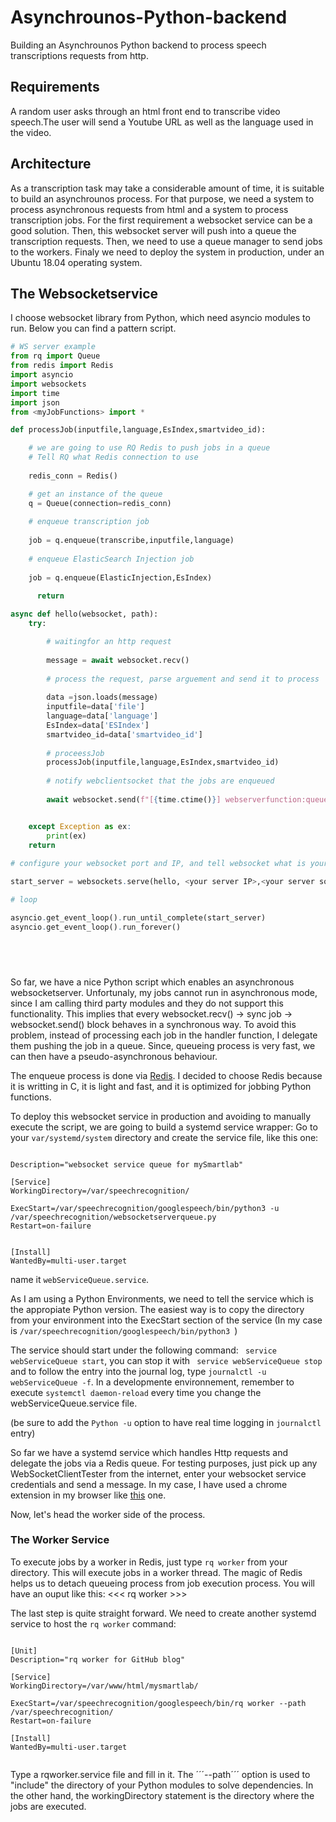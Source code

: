 # Asynchrounos-Python-backend
Building an Asynchrounos Python backend to process speech transcriptions requests from http.

## Requirements
A random user asks through an html front end to transcribe video speech.The user will send a Youtube URL as well as the language used in the video. 

## Architecture
As a transcription task may take a considerable amount of time, it is suitable to build an asynchrounos process.
For that purpose, we need a system to process asynchronous requests from html and a system to process transcription jobs.
For the first requirement a websocket service can be a good solution. Then, this websocket server will push into a queue the transcription requests.
Then, we need to use a queue manager to send jobs to the workers.
Finaly we need to deploy the system in production, under an Ubuntu 18.04 operating system.

## The Websocketservice
I choose websocket library from Python, which need asyncio modules to run. Below you can find a pattern script.

```Python
# WS server example
from rq import Queue
from redis import Redis
import asyncio
import websockets
import time
import json
from <myJobFunctions> import *

def processJob(inputfile,language,EsIndex,smartvideo_id):

    # we are going to use RQ Redis to push jobs in a queue
    # Tell RQ what Redis connection to use
    
    redis_conn = Redis()

    # get an instance of the queue
    q = Queue(connection=redis_conn)
 
    # enqueue transcription job
    
    job = q.enqueue(transcribe,inputfile,language)
    
    # enqueue ElasticSearch Injection job
    
    job = q.enqueue(ElasticInjection,EsIndex)
    
      return

async def hello(websocket, path):
    try:

        # waitingfor an http request
        
        message = await websocket.recv()
        
        # process the request, parse arguement and send it to process
        
        data =json.loads(message)
        inputfile=data['file']
        language=data['language']
        EsIndex=data['ESIndex']
        smartvideo_id=data['smartvideo_id']
        
        # proceessJob
        processJob(inputfile,language,EsIndex,smartvideo_id)
        
        # notify webclientsocket that the jobs are enqueued
        
        await websocket.send(f"[{time.ctime()}] webserverfunction:queued recognition process for file:{inputfile}, language:{lang$


    except Exception as ex:
        print(ex)
    return
    
# configure your websocket port and IP, and tell websocket what is your function handler, in my case is "hello"

start_server = websockets.serve(hello, <your server IP>,<your server socket port>,ping_timeout=None)

# loop

asyncio.get_event_loop().run_until_complete(start_server)
asyncio.get_event_loop().run_forever()



    
```

So far, we have a nice Python script which enables an asynchronous websocketserver. Unfortunaly, my jobs cannot run in asynchronous mode, since I am calling third party modules and they do not support this functionality. This implies that every websocket.recv() -> sync job -> websocket.send() block behaves in a synchronous way. 
To avoid this problem, instead of processing each job in the handler function, I delegate them pushing the job in a queue. Since, queueing process is very fast, we can then have a pseudo-asynchronous behaviour.

The enqueue process is done via [Redis](https://redis.io/). I decided to choose Redis because it is writting in C, it is light and fast, and it is optimized for jobbing Python functions. 

To deploy this websocket service in production and avoiding to manually execute the script, we are going to build a systemd service wrapper:
Go to  your ```var/systemd/system``` directory and create the service file, like this one:

```

Description="websocket service queue for mySmartlab"

[Service]
WorkingDirectory=/var/speechrecognition/

ExecStart=/var/speechrecognition/googlespeech/bin/python3 -u /var/speechrecognition/websocketserverqueue.py
Restart=on-failure


[Install]
WantedBy=multi-user.target

```
name it ```webServiceQueue.service```.

As I am using a Python Environments, we need to tell the service which is the appropiate Python version. The easiest way is to copy the directory from your environment into the ExecStart section of the service (In my case is ```/var/speechrecognition/googlespeech/bin/python3 ```)

The service should start under the following command: ``` service webServiceQueue start```, you can stop it with ``` service webServiceQueue stop``` and to follow the entry into the journal log, type ```journalctl -u webServiceQueue -f```.
In a developmente environnement, remember to execute ````systemctl daemon-reload```` every time you change the webServiceQueue.service file.

(be sure to add the ```Python -u``` option to have real time logging in ```journalctl``` entry)

So far we have a systemd service which handles Http requests and delegate the jobs via a Redis queue. For testing purposes, just pick up 
any WebSocketClientTester from the internet, enter your websocket service credentials and send a message. In my case, I have used a chrome extension in my browser like [this](https://chrome.google.com/webstore/detail/simple-websocket-client/pfdhoblngboilpfeibdedpjgfnlcodoo?hl=en) one.

Now, let's head the worker side of the process.

### The Worker Service

To execute jobs by a worker in Redis, just type ```rq worker``` from your directory. This will execute jobs in a worker thread.
The magic of Redis helps us to detach queueing process from job execution process. You will have an ouput like this:
<<< rq worker >>>

The last step is quite straight forward. We need to create another systemd service to host the ```rq worker``` command:

```

[Unit]
Description="rq worker for GitHub blog"

[Service]
WorkingDirectory=/var/www/html/mysmartlab/

ExecStart=/var/speechrecognition/googlespeech/bin/rq worker --path /var/speechrecognition/
Restart=on-failure

[Install]
WantedBy=multi-user.target


```
Type a rqworker.service file and fill in it. The ´´´--path´´´ option is used to "include" the directory of your Python modules to solve dependencies. In the other hand, the workingDirectory statement is the directory where the jobs are executed.  


